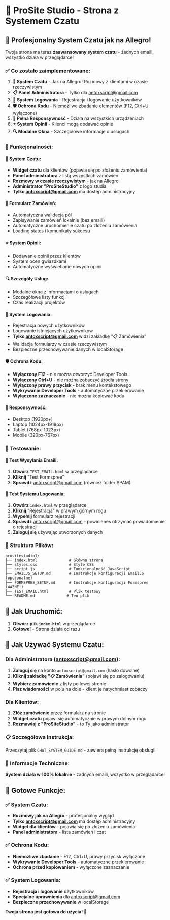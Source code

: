 # 🚀 ProSite Studio - Strona z Systemem Czatu

## 💬 Profesjonalny System Czatu jak na Allegro!

Twoja strona ma teraz **zaawansowany system czatu** - żadnych emaili, wszystko działa w przeglądarce!

### ✅ Co zostało zaimplementowane:

1. **💬 System Czatu** - Jak na Allegro! Rozmowy z klientami w czasie rzeczywistym
2. **📋 Panel Administratora** - Tylko dla antoxscript@gmail.com
3. **🔐 System Logowania** - Rejestracja i logowanie użytkowników
4. **🛡️ Ochrona Kodu** - Niemożliwe zbadanie elementów (F12, Ctrl+U wyłączone)
5. **📱 Pełna Responsywność** - Działa na wszystkich urządzeniach
6. **⭐ System Opinii** - Klienci mogą dodawać opinie
7. **🔍 Modalne Okna** - Szczegółowe informacje o usługach

### 🎯 Funkcjonalności:

#### 💬 System Czatu:
- **Widget czatu** dla klientów (pojawia się po złożeniu zamówienia)
- **Panel administratora** z listą wszystkich zamówień
- **Rozmowy w czasie rzeczywistym** - jak na Allegro
- **Administrator "ProSiteStudio"** z logo studia
- **Tylko antoxscript@gmail.com** ma dostęp administracyjny

#### 📝 Formularz Zamówień:
- Automatyczna walidacja pól
- Zapisywanie zamówień lokalnie (bez emaili)
- Automatyczne uruchomienie czatu po złożeniu zamówienia
- Loading states i komunikaty sukcesu

#### ⭐ System Opinii:
- Dodawanie opinii przez klientów
- System ocen gwiazdkami
- Automatyczne wyświetlanie nowych opinii

#### 🔍 Szczegóły Usług:
- Modalne okna z informacjami o usługach
- Szczegółowe listy funkcji
- Czas realizacji projektów

#### 🔐 System Logowania:
- Rejestracja nowych użytkowników
- Logowanie istniejących użytkowników
- **Tylko antoxscript@gmail.com** widzi zakładkę "📋 Zamówienia"
- Walidacja formularzy w czasie rzeczywistym
- Bezpieczne przechowywanie danych w localStorage

#### 🛡️ Ochrona Kodu:
- **Wyłączony F12** - nie można otworzyć Developer Tools
- **Wyłączony Ctrl+U** - nie można zobaczyć źródła strony
- **Wyłączony prawy przycisk** - brak menu kontekstowego
- **Wykrywanie Developer Tools** - automatyczne przekierowanie
- **Wyłączone zaznaczanie** - nie można kopiować kodu

#### 📱 Responsywność:
- Desktop (1920px+)
- Laptop (1024px-1919px)
- Tablet (768px-1023px)
- Mobile (320px-767px)

### 🧪 Testowanie:

#### 📧 Test Wysyłania Emaili:
1. **Otwórz** `TEST_EMAIL.html` w przeglądarce
2. **Kliknij** "Test Formspree"
3. **Sprawdź** antoxscript@gmail.com (również folder SPAM)

#### 🔐 Test Systemu Logowania:
1. **Otwórz** `index.html` w przeglądarce
2. **Kliknij** "Rejestracja" w prawym górnym rogu
3. **Wypełnij** formularz rejestracji
4. **Sprawdź** antoxscript@gmail.com - powinieneś otrzymać powiadomienie o rejestracji
5. **Zaloguj się** używając utworzonych danych

### 📁 Struktura Plików:

```
prositestudio1/
├── index.html              # Główna strona
├── styles.css              # Style CSS
├── script.js               # Funkcjonalność JavaScript
├── EMAILJS_SETUP.md        # Instrukcje konfiguracji EmailJS (opcjonalne)
├── FORMSPREE_SETUP.md      # Instrukcje konfiguracji Formspree (WAŻNE!)
├── TEST_EMAIL.html         # Plik testowy
└── README.md              # Ten plik
```

## 🚀 Jak Uruchomić:

1. **Otwórz plik `index.html`** w przeglądarce
2. **Gotowe!** - Strona działa od razu

## 💬 Jak Używać Systemu Czatu:

### Dla Administratora (antoxscript@gmail.com):
1. **Zaloguj się** na konto `antoxscript@gmail.com` (hasło dowolne)
2. **Kliknij zakładkę "📋 Zamówienia"** (pojawi się po zalogowaniu)
3. **Wybierz zamówienie** z listy po lewej stronie
4. **Pisz wiadomości** w polu na dole - klient je natychmiast zobaczy

### Dla Klientów:
1. **Złóż zamówienie** przez formularz na stronie
2. **Widget czatu** pojawi się automatycznie w prawym dolnym rogu
3. **Rozmawiaj z "ProSiteStudio"** - to Ty jako administrator

### 📋 Szczegółowa Instrukcja:
Przeczytaj plik `CHAT_SYSTEM_GUIDE.md` - zawiera pełną instrukcję obsługi!

### 🔧 Informacje Techniczne:

**System działa w 100% lokalnie** - żadnych emaili, wszystko w przeglądarce!

## 🎉 Gotowe Funkcje:

### ✅ System Czatu:
- **Rozmowy jak na Allegro** - profesjonalny wygląd
- **Tylko antoxscript@gmail.com** ma dostęp administracyjny
- **Widget dla klientów** - pojawia się po złożeniu zamówienia
- **Panel administratora** - lista zamówień i czat

### ✅ Ochrona Kodu:
- **Niemożliwe zbadanie** - F12, Ctrl+U, prawy przycisk wyłączone
- **Wykrywanie Developer Tools** - automatyczne przekierowanie
- **Ochrona przed kopiowaniem** - wyłączone zaznaczanie

### ✅ System Logowania:
- **Rejestracja i logowanie** użytkowników
- **Specjalne uprawnienia** dla antoxscript@gmail.com
- **Bezpieczne przechowywanie** w localStorage

**Twoja strona jest gotowa do użycia! 🚀**